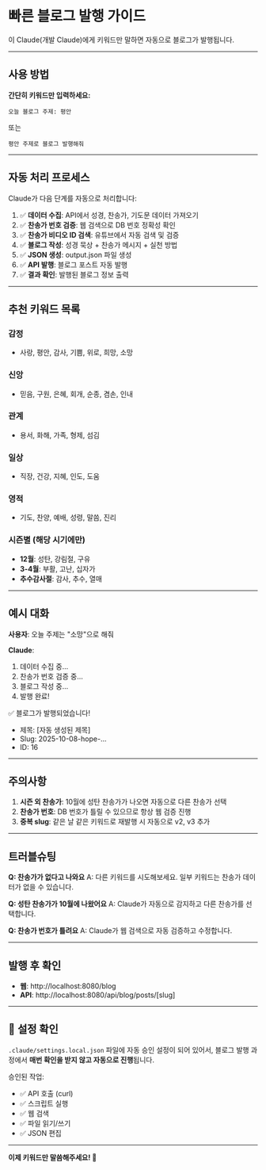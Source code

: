 # 빠른 블로그 발행 가이드

이 Claude(개발 Claude)에게 키워드만 말하면 자동으로 블로그가 발행됩니다.

---

## 사용 방법

**간단히 키워드만 입력하세요:**

```
오늘 블로그 주제: 평안
```

또는

```
평안 주제로 블로그 발행해줘
```

---

## 자동 처리 프로세스

Claude가 다음 단계를 자동으로 처리합니다:

1. ✅ **데이터 수집**: API에서 성경, 찬송가, 기도문 데이터 가져오기
2. ✅ **찬송가 번호 검증**: 웹 검색으로 DB 번호 정확성 확인
3. ✅ **찬송가 비디오 ID 검색**: 유튜브에서 자동 검색 및 검증
4. ✅ **블로그 작성**: 성경 묵상 + 찬송가 메시지 + 실천 방법
5. ✅ **JSON 생성**: output.json 파일 생성
6. ✅ **API 발행**: 블로그 포스트 자동 발행
7. ✅ **결과 확인**: 발행된 블로그 정보 출력

---

## 추천 키워드 목록

### 감정
- 사랑, 평안, 감사, 기쁨, 위로, 희망, 소망

### 신앙
- 믿음, 구원, 은혜, 회개, 순종, 겸손, 인내

### 관계
- 용서, 화해, 가족, 형제, 섬김

### 일상
- 직장, 건강, 지혜, 인도, 도움

### 영적
- 기도, 찬양, 예배, 성령, 말씀, 진리

### 시즌별 (해당 시기에만)
- **12월**: 성탄, 강림절, 구유
- **3-4월**: 부활, 고난, 십자가
- **추수감사절**: 감사, 추수, 열매

---

## 예시 대화

**사용자**: 오늘 주제는 "소망"으로 해줘

**Claude**:
1. 데이터 수집 중...
2. 찬송가 번호 검증 중...
3. 블로그 작성 중...
4. 발행 완료!

✅ 블로그가 발행되었습니다!
- 제목: [자동 생성된 제목]
- Slug: 2025-10-08-hope-...
- ID: 16

---

## 주의사항

1. **시즌 외 찬송가**: 10월에 성탄 찬송가가 나오면 자동으로 다른 찬송가 선택
2. **찬송가 번호**: DB 번호가 틀릴 수 있으므로 항상 웹 검증 진행
3. **중복 slug**: 같은 날 같은 키워드로 재발행 시 자동으로 v2, v3 추가

---

## 트러블슈팅

**Q: 찬송가가 없다고 나와요**
A: 다른 키워드를 시도해보세요. 일부 키워드는 찬송가 데이터가 없을 수 있습니다.

**Q: 성탄 찬송가가 10월에 나왔어요**
A: Claude가 자동으로 감지하고 다른 찬송가를 선택합니다.

**Q: 찬송가 번호가 틀려요**
A: Claude가 웹 검색으로 자동 검증하고 수정합니다.

---

## 발행 후 확인

- **웹**: http://localhost:8080/blog
- **API**: http://localhost:8080/api/blog/posts/[slug]

---

## 🔧 설정 확인

`.claude/settings.local.json` 파일에 자동 승인 설정이 되어 있어서,
블로그 발행 과정에서 **매번 확인을 받지 않고 자동으로 진행**됩니다.

승인된 작업:
- ✅ API 호출 (curl)
- ✅ 스크립트 실행
- ✅ 웹 검색
- ✅ 파일 읽기/쓰기
- ✅ JSON 편집

---

**이제 키워드만 말씀해주세요! 🚀**
